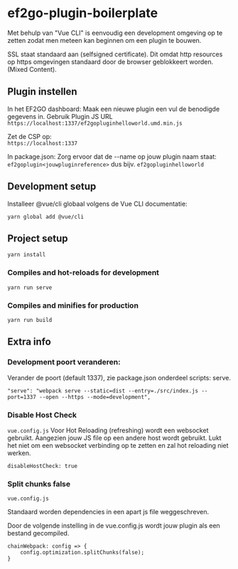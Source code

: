 # ef2go-plugin-boilerplate

Met behulp van "Vue CLI" is eenvoudig een development omgeving op te zetten zodat men meteen kan beginnen om een plugin te bouwen.

SSL staat standaard aan (selfsigned certificate). Dit omdat http resources op https omgevingen standaard door de browser geblokkeert worden. (Mixed Content).



## Plugin instellen

In het EF2GO dashboard:
Maak een nieuwe plugin een vul de benodigde gegevens in.
Gebruik Plugin JS URL   
`https://localhost:1337/ef2gopluginhelloworld.umd.min.js`

Zet de CSP op:  
`https://localhost:1337`  

In package.json:
Zorg ervoor dat de --name op jouw plugin naam staat: `ef2goplugin<jouwpluginreference>` dus bijv. `ef2gopluginhelloworld`

## Development setup

Installeer @vue/cli globaal volgens de Vue CLI documentatie:
```
yarn global add @vue/cli
```

## Project setup
```
yarn install
```

### Compiles and hot-reloads for development
```
yarn run serve
```

### Compiles and minifies for production
```
yarn run build
```



## Extra info
### Development poort veranderen:
Verander de poort (default 1337), zie package.json onderdeel scripts: serve.

`"serve": "webpack serve --static=dist --entry=./src/index.js --port=1337 --open --https --mode=development",`

### Disable Host Check
`vue.config.js`
Voor Hot Reloading (refreshing) wordt een websocket gebruikt. Aangezien jouw JS file op een andere host wordt gebruikt. Lukt het niet om een websocket verbinding op te zetten en zal hot reloading niet werken.

```
disableHostCheck: true
```

### Split chunks false
`vue.config.js`

Standaard worden dependencies in een apart js file weggeschreven.

Door de volgende instelling in de vue.config.js wordt jouw plugin als een bestand gecompiled.
```
chainWebpack: config => {
    config.optimization.splitChunks(false);
}
```
